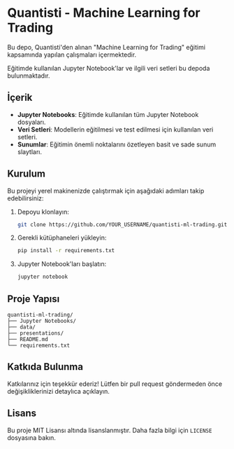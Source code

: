 # Quantisti - Machine Learning for Trading

Bu depo, Quantisti'den alınan "Machine Learning for Trading" eğitimi kapsamında yapılan çalışmaları içermektedir.

Eğitimde kullanılan Jupyter Notebook'lar ve ilgili veri setleri bu depoda bulunmaktadır.

## İçerik

- **Jupyter Notebooks**: Eğitimde kullanılan tüm Jupyter Notebook dosyaları.
- **Veri Setleri**: Modellerin eğitilmesi ve test edilmesi için kullanılan veri setleri.
- **Sunumlar**: Eğitimin önemli noktalarını özetleyen basit ve sade sunum slaytları.

## Kurulum

Bu projeyi yerel makinenizde çalıştırmak için aşağıdaki adımları takip edebilirsiniz:

1. Depoyu klonlayın:
   ```bash
   git clone https://github.com/YOUR_USERNAME/quantisti-ml-trading.git
   ```
2. Gerekli kütüphaneleri yükleyin:
   ```bash
   pip install -r requirements.txt
   ```
3. Jupyter Notebook'ları başlatın:
   ```bash
   jupyter notebook
   ```

## Proje Yapısı

```
quantisti-ml-trading/
├── Jupyter Notebooks/
├── data/
├── presentations/
├── README.md
└── requirements.txt
```

## Katkıda Bulunma

Katkılarınız için teşekkür ederiz! Lütfen bir pull request göndermeden önce değişikliklerinizi detaylıca açıklayın.

## Lisans

Bu proje MIT Lisansı altında lisanslanmıştır. Daha fazla bilgi için `LICENSE` dosyasına bakın.


